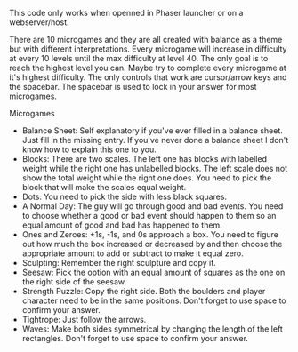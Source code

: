 This code only works when openned in Phaser launcher or on a webserver/host.

There are 10 microgames and they are all created with balance as a theme but with different interpretations.
Every microgame will increase in difficulty at every 10 levels until the max difficulty at level 40.
The only goal is to reach the highest level you can. Maybe try to complete every microgame at it's highest difficulty.
The only controls that work are cursor/arrow keys and the spacebar. The spacebar is used to lock in your answer for most microgames.

Microgames
 - Balance Sheet: Self explanatory if you've ever filled in a balance sheet. Just fill in the missing entry. If you've never done a balance sheet I don't know how to explain this one to you.
 - Blocks: There are two scales. The left one has blocks with labelled weight while the right one has unlabelled blocks. The left scale does not show the total weight while the right one does. You need to pick the block that will make the scales equal weight.
 - Dots: You need to pick the side with less black squares.
 - A Normal Day: The guy will go through good and bad events. You need to choose whether a good or bad event should happen to them so an equal amount of good and bad has happened to them.
 - Ones and Zeroes: +1s, -1s, and 0s approach a box. You need to figure out how much the box increased or decreased by and then choose the appropriate amount to add or subtract to make it equal zero.
 - Sculpting: Remember the right sculpture and copy it.
 - Seesaw: Pick the option with an equal amount of squares as the one on the right side of the seesaw.
 - Strength Puzzle: Copy the right side. Both the boulders and player character need to be in the same positions. Don't forget to use space to confirm your answer.
 - Tightrope: Just follow the arrows.
 - Waves: Make both sides symmetrical by changing the length of the left rectangles. Don't forget to use space to confirm your answer.
